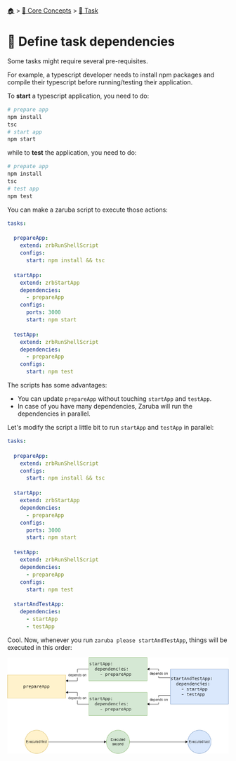 <!--startTocHeader-->
[🏠](../../README.md) > [🧠 Core Concepts](../README.md) > [🔨 Task](README.md)
# 🍲 Define task dependencies
<!--endTocHeader-->


Some tasks might require several pre-requisites.


For example, a typescript developer needs to install npm packages and compile their typescript before running/testing their application.

To __start__ a typescript application, you need to do:

```bash
# prepare app
npm install
tsc
# start app
npm start
```

while to __test__ the application, you need to do:

```bash
# prepate app
npm install
tsc
# test app
npm test
```

You can make a zaruba script to execute those actions:

```yaml
tasks:

  prepareApp:
    extend: zrbRunShellScript
    configs:
      start: npm install && tsc

  startApp:
    extend: zrbStartApp
    dependencies:
      - prepareApp
    configs:
      ports: 3000
      start: npm start

  testApp:
    extend: zrbRunShellScript
    dependencies:
      - prepareApp
    configs:
      start: npm test
```

The scripts has some advantages:

* You can update `prepareApp` without touching `startApp` and `testApp`.
* In case of you have many dependencies, Zaruba will run the dependencies in parallel.

Let's modify the script a little bit to run `startApp` and `testApp` in parallel:


```yaml
tasks:

  prepareApp:
    extend: zrbRunShellScript
    configs:
      start: npm install && tsc

  startApp:
    extend: zrbStartApp
    dependencies:
      - prepareApp
    configs:
      ports: 3000
      start: npm start

  testApp:
    extend: zrbRunShellScript
    dependencies:
      - prepareApp
    configs:
      start: npm test

  startAndTestApp:
    dependencies:
      - startApp
      - testApp
```

Cool. Now, whenever you run `zaruba please startAndTestApp`, things will be executed in this order:

![](images/task-dependencies.png)

<!--startTocSubtopic-->
<!--endTocSubtopic-->
